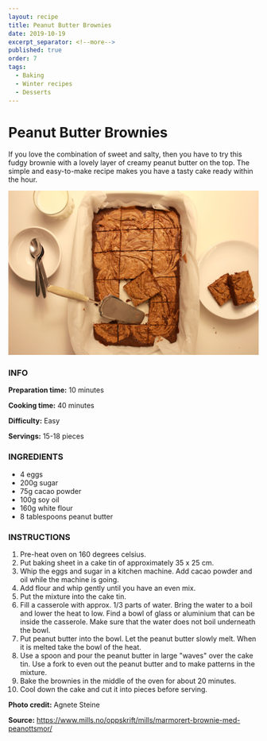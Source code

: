```yaml
---
layout: recipe
title: Peanut Butter Brownies
date: 2019-10-19
excerpt_separator: <!--more-->
published: true
order: 7
tags:
  - Baking
  - Winter recipes
  - Desserts
---
```


# Peanut Butter Brownies

If you love the combination of sweet and salty, then you have to try this fudgy brownie with a lovely layer of creamy peanut butter on the top. The simple and easy-to-make recipe makes you have a tasty cake ready within the hour.

<!--more-->

[![Peanut butter Brownies](/_uploads/IMG_0352-1copy.jpg)](/_uploads/IMG_0352-1copy.jpg)


### INFO

**Preparation time:** 10 minutes

**Cooking time:** 40 minutes

**Difficulty:** Easy

**Servings:** 15-18 pieces


### INGREDIENTS

- 4 eggs
- 200g sugar
- 75g cacao powder
- 100g soy oil
- 160g white flour
- 8 tablespoons peanut butter


### INSTRUCTIONS

1. Pre-heat oven on 160 degrees celsius.
2. Put baking sheet in a cake tin of approximately 35 x 25 cm.
3. Whip the eggs and sugar in a kitchen machine. Add cacao powder and oil while the machine is going.
4. Add flour and whip gently until you have an even mix.
5. Put the mixture into the cake tin.
6. Fill a casserole with approx. 1/3 parts of water. Bring the water to a boil and lower the heat to low. Find a bowl of glass or aluminium that can be inside the casserole. Make sure that the water does not boil underneath the bowl.
7. Put peanut butter into the bowl. Let the peanut butter slowly melt. When it is melted take the bowl of the heat.
8. Use a spoon and pour the peanut butter in large "waves" over the cake tin. Use a fork to even out the peanut butter and to make patterns in the mixture.
9. Bake the brownies in the middle of the oven for about 20 minutes.
10. Cool down the cake and cut it into pieces before serving.




**Photo credit:** Agnete Steine

**Source:** https://www.mills.no/oppskrift/mills/marmorert-brownie-med-peanottsmor/
